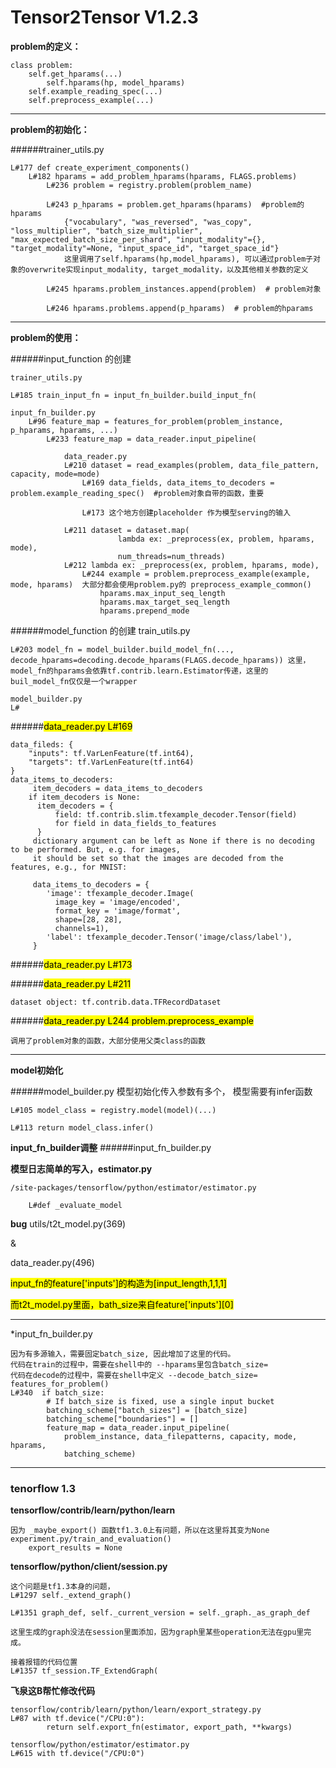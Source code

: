 Tensor2Tensor V1.2.3
==========
**problem的定义：**

	class problem:
		self.get_hparams(...)
			self.hparams(hp, model_hparams)
		self.example_reading_spec(...)
		self.preprocess_example(...)
		
---------------------

**problem的初始化：**

		

######trainer_utils.py

	L#177 def create_experiment_components()
		L#182 hparams = add_problem_hparams(hparams, FLAGS.problems)
			L#236 problem = registry.problem(problem_name)
	
			L#243 p_hparams = problem.get_hparams(hparams)  #problem的hparams
				{"vocabulary", "was_reversed", "was_copy", "loss_multiplier", "batch_size_multiplier", "max_expected_batch_size_per_shard", "input_modality"={}, "target_modality"=None, "input_space_id", "target_space_id"}
				这里调用了self.hparams(hp,model_hparams), 可以通过problem子对象的overwrite实现input_modality, target_modality，以及其他相关参数的定义
			
			L#245 hparams.problem_instances.append(problem)  # problem对象
			
			L#246 hparams.problems.append(p_hparams)  # problem的hparams
---------

**problem的使用：**

######input_function 的创建

	trainer_utils.py

	L#185 train_input_fn = input_fn_builder.build_input_fn(

	input_fn_builder.py
		L#96 feature_map = features_for_problem(problem_instance, p_hparams, hparams, ...)
			L#233 feature_map = data_reader.input_pipeline(
				
				data_reader.py
				L#210 dataset = read_examples(problem, data_file_pattern, capacity, mode=mode)
					L#169 data_fields, data_items_to_decoders = problem.example_reading_spec()  #problem对象自带的函数，重要

					L#173 这个地方创建placeholder 作为模型serving的输入

				L#211 dataset = dataset.map(
					        lambda ex: _preprocess(ex, problem, hparams, mode),
					        num_threads=num_threads)
				L#212 lambda ex: _preprocess(ex, problem, hparams, mode),
					L#244 example = problem.preprocess_example(example, mode, hparams)  大部分都会使用problem.py的 preprocess_example_common()
						hparams.max_input_seq_length
						hparams.max_target_seq_length
						hparams.prepend_mode

######model_function 的创建
	train_utils.py

	L#203 model_fn = model_builder.build_model_fn(..., decode_hparams=decoding.decode_hparams(FLAGS.decode_hparams)) 这里，model_fn的hparams会依靠tf.contrib.learn.Estimator传递，这里的buil_model_fn仅仅是一个wrapper
	
	model_builder.py
	L#
						

######<mark>data_reader.py L#169  

	data_fileds: {
        "inputs": tf.VarLenFeature(tf.int64),
        "targets": tf.VarLenFeature(tf.int64)
    }
    data_items_to_decoders: 
    	 item_decoders = data_items_to_decoders
	    if item_decoders is None:
	      item_decoders = {
	          field: tf.contrib.slim.tfexample_decoder.Tensor(field)
	          for field in data_fields_to_features
	      }
    	 dictionary argument can be left as None if there is no decoding to be performed. But, e.g. for images, 
    	 it should be set so that the images are decoded from the features, e.g., for MNIST:
		
		 data_items_to_decoders = {
		    'image': tfexample_decoder.Image(
		      image_key = 'image/encoded',
		      format_key = 'image/format',
		      shape=[28, 28],
		      channels=1),
		    'label': tfexample_decoder.Tensor('image/class/label'),
		 }
######<mark>data_reader.py L#173

######<mark>data_reader.py L#211 
	
	dataset object: tf.contrib.data.TFRecordDataset

######<mark>data_reader.py L244 problem.preprocess_example 
	
	调用了problem对象的函数，大部分使用父类class的函数

--------

**model初始化**

######model_builder.py 
	模型初始化传入参数有多个，
	模型需要有infer函数
	
	L#105 model_class = registry.model(model)(...)
	
	L#113 return model_class.infer()
	
**input_fn_builder调整**
######input_fn_builder.py

**模型日志简单的写入，estimator.py**

	/site-packages/tensorflow/python/estimator/estimator.py
	
		L#def _evaluate_model
			
**bug**
utils/t2t_model.py(369)

&

data_reader.py(496) 

<mark>input_fn的feature['inputs']的构造为[input_length,1,1,1]

<mark>而t2t_model.py里面，bath_size来自feature['inputs'][0]</mark>

------
*input_fn_builder.py
	
	因为有多源输入，需要固定batch_size, 因此增加了这里的代码。
	代码在train的过程中，需要在shell中的 --hparams里包含batch_size=
	代码在decode的过程中，需要在shell中定义 --decode_batch_size=
	features_for_problem()
	L#340  if batch_size:
	        # If batch_size is fixed, use a single input bucket
	        batching_scheme["batch_sizes"] = [batch_size]
	        batching_scheme["boundaries"] = []
	        feature_map = data_reader.input_pipeline(
	            problem_instance, data_filepatterns, capacity, mode, hparams,
	            batching_scheme)


----------

### tenorflow 1.3
**tensorflow/contrib/learn/python/learn**

	因为 _maybe_export() 函数tf1.3.0上有问题，所以在这里将其变为None
	experiment.py/train_and_evaluation()
		export_results = None

**tensorflow/python/client/session.py**

	这个问题是tf1.3本身的问题，
	L#1297 self._extend_graph()
	
	L#1351 graph_def, self._current_version = self._graph._as_graph_def

	这里生成的graph没法在session里面添加，因为graph里某些operation无法在gpu里完成。
	
	接着报错的代码位置
	L#1357 tf_session.TF_ExtendGraph(
	
**飞泉这B帮忙修改代码**
	
	tensorflow/contrib/learn/python/learn/export_strategy.py
	L#87 with tf.device("/CPU:0"):
			return self.export_fn(estimator, export_path, **kwargs)
	
	tensorflow/python/estimator/estimator.py
	L#615 with tf.device("/CPU:0")